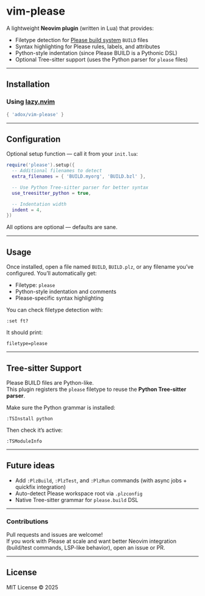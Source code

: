 # vim-please

A lightweight **Neovim plugin** (written in Lua) that provides:
- Filetype detection for [Please build system](https://please.build) `BUILD` files  
- Syntax highlighting for Please rules, labels, and attributes  
- Python-style indentation (since Please BUILD is a Pythonic DSL)  
- Optional Tree-sitter support (uses the Python parser for `please` files)  

---

## Installation

### Using [lazy.nvim](https://github.com/folke/lazy.nvim)

```lua
{ 'adox/vim-please' }
```
---

## Configuration

Optional setup function — call it from your `init.lua`:

```lua
require('please').setup({
  -- Additional filenames to detect
  extra_filenames = { 'BUILD.myorg', 'BUILD.bzl' },

  -- Use Python Tree-sitter parser for better syntax
  use_treesitter_python = true,

  -- Indentation width
  indent = 4,
})
```

All options are optional — defaults are sane.

---

## Usage

Once installed, open a file named `BUILD`, `BUILD.plz`, or any filename you’ve configured.
You’ll automatically get:

- Filetype: `please`
- Python-style indentation and comments
- Please-specific syntax highlighting

You can check filetype detection with:

```vim
:set ft?
```

It should print:
```
filetype=please
```

---

## Tree-sitter Support

Please BUILD files are Python-like.  
This plugin registers the `please` filetype to reuse the **Python Tree-sitter parser**.

Make sure the Python grammar is installed:
```vim
:TSInstall python
```

Then check it’s active:
```vim
:TSModuleInfo
```

---

## Future ideas

- Add `:PlzBuild`, `:PlzTest`, and `:PlzRun` commands (with async jobs + quickfix integration)
- Auto-detect Please workspace root via `.plzconfig`
- Native Tree-sitter grammar for `please.build` DSL

---

### Contributions
Pull requests and issues are welcome!  
If you work with Please at scale and want better Neovim integration (build/test commands, LSP-like behavior), open an issue or PR.

---

## License

MIT License © 2025
